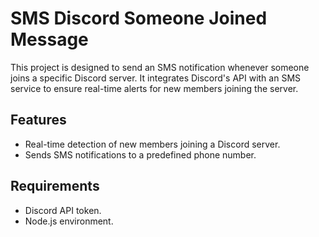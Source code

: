 # SMS Discord Someone Joined Message

This project is designed to send an SMS notification whenever someone joins a specific Discord server. It integrates Discord's API with an SMS service to ensure real-time alerts for new members joining the server.

## Features
- Real-time detection of new members joining a Discord server.
- Sends SMS notifications to a predefined phone number.

## Requirements
- Discord API token.
- Node.js environment.